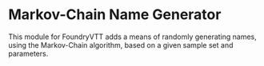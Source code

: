 # Markov-Chain Name Generator

This module for FoundryVTT adds a means of randomly generating names, using the Markov-Chain algorithm, based on a given sample set and parameters. 